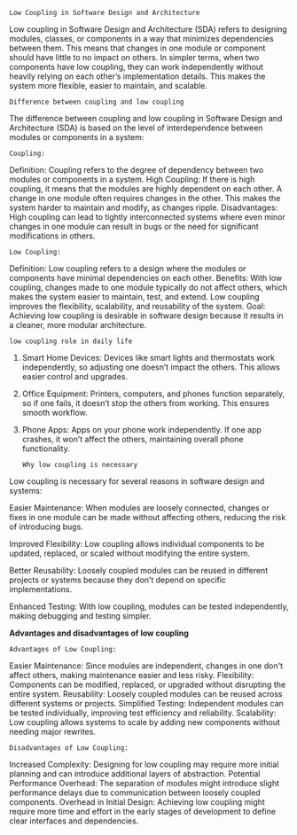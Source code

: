     Low Coupling in Software Design and Architecture
  Low coupling in Software Design and Architecture (SDA) refers to designing modules, classes, or components in a way that minimizes dependencies between them. This means that changes in one module or component should have little to no impact on others.
  In simpler terms, when two components have low coupling, they can work independently without heavily relying on each other’s implementation details. This makes the system more flexible, easier to maintain, and scalable.



  
    Difference between coupling and low coupling

  The difference between coupling and low coupling in Software Design and Architecture (SDA) is based on the level of interdependence between modules or components in a system:

    Coupling:

Definition:
Coupling refers to the degree of dependency between two modules or components in a system.
High Coupling:
If there is high coupling, it means that the modules are highly dependent on each other. A change in one module often requires changes in the other. This makes the system harder to maintain and modify, as changes ripple.
Disadvantages:
High coupling can lead to tightly interconnected systems where even minor changes in one module can result in bugs or the need for significant modifications in others.

    Low Coupling:

Definition: 
Low coupling refers to a design where the modules or components have minimal dependencies on each other.
Benefits:
With low coupling, changes made to one module typically do not affect others, which makes the system easier to maintain, test, and extend. Low coupling improves the flexibility, scalability, and reusability of the system.
Goal:
Achieving low coupling is desirable in software design because it results in a cleaner, more modular architecture.



    low coupling role in daily life

1. Smart Home Devices:
Devices like smart lights and thermostats work independently, so adjusting one doesn’t impact the others. This allows easier control and upgrades.
2. Office Equipment:
Printers, computers, and phones function separately, so if one fails, it doesn’t stop the others from working. This ensures smooth workflow.
3. Phone Apps:
Apps on your phone work independently. If one app crashes, it won’t affect the others, maintaining overall phone functionality.


       Why low coupling is necessary

Low coupling is necessary for several reasons in software design and systems:

Easier Maintenance:
                  When modules are loosely connected, changes or fixes in one module can be made without affecting others, reducing the risk of introducing bugs.

Improved Flexibility: 
                 Low coupling allows individual components to be updated, replaced, or scaled without modifying the entire system.

Better Reusability: 
                 Loosely coupled modules can be reused in different projects or systems because they don’t depend on specific implementations.

Enhanced Testing:
                With low coupling, modules can be tested independently, making debugging and testing simpler.

**Advantages and disadvantages of low coupling**

    Advantages of Low Coupling:
Easier Maintenance: Since modules are independent, changes in one don't affect others, making maintenance easier and less risky.
Flexibility: Components can be modified, replaced, or upgraded without disrupting the entire system.
Reusability: Loosely coupled modules can be reused across different systems or projects.
Simplified Testing: Independent modules can be tested individually, improving test efficiency and reliability.
Scalability: Low coupling allows systems to scale by adding new components without needing major rewrites.

    Disadvantages of Low Coupling:

Increased Complexity: Designing for low coupling may require more initial planning and can introduce additional layers of abstraction.
Potential Performance Overhead: The separation of modules might introduce slight performance delays due to communication between loosely coupled components.
Overhead in Initial Design: Achieving low coupling might require more time and effort in the early stages of development to define clear interfaces and dependencies.






